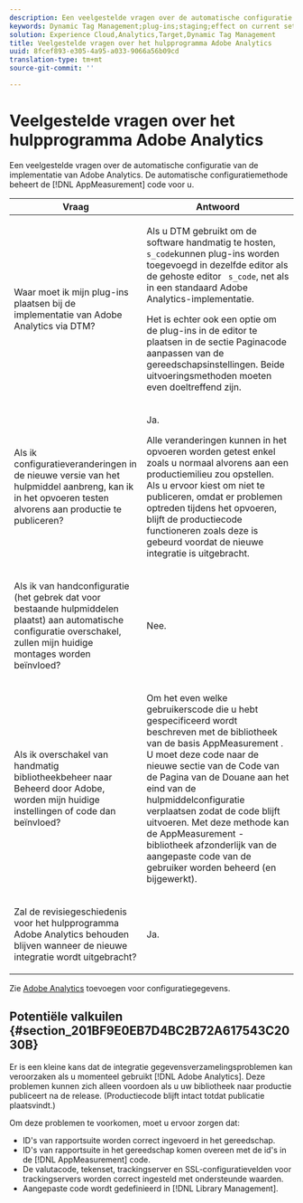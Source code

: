 ```yaml
---
description: Een veelgestelde vragen over de automatische configuratie van de implementatie van Adobe Analytics. De automatische configuratiemethode beheert de code AppMeasurement voor u.
keywords: Dynamic Tag Management;plug-ins;staging;effect on current settings;revision history;potential pitfalls;report suite id;currency code;tracking server;ssl tracking server;custom code;library management
solution: Experience Cloud,Analytics,Target,Dynamic Tag Management
title: Veelgestelde vragen over het hulpprogramma Adobe Analytics
uuid: 8fcef893-e305-4a95-a033-9066a56b09cd
translation-type: tm+mt
source-git-commit: ''

---
```



# Veelgestelde vragen over het hulpprogramma Adobe Analytics

Een veelgestelde vragen over de automatische configuratie van de implementatie van Adobe Analytics. De automatische configuratiemethode beheert de [!DNL AppMeasurement] code voor u.

<table id="table_A50D00E2C47A473B92DA800FB08FE640"> 
 <thead> 
  <tr> 
   <th colname="col1" class="entry"> Vraag </th> 
   <th colname="col2" class="entry"> Antwoord </th> 
  </tr> 
 </thead>
 <tbody> 
  <tr> 
   <td colname="col1"> <p> Waar moet ik mijn plug-ins plaatsen bij de implementatie van Adobe Analytics via DTM? </p> </td> 
   <td colname="col2"> <p> Als u DTM gebruikt om de software handmatig te hosten, <code> s_code</code>kunnen plug-ins worden toegevoegd in dezelfde editor als de gehoste editor <code> s_code</code>, net als in een standaard Adobe Analytics-implementatie. </p> <p>Het is echter ook een optie om de plug-ins in de editor te plaatsen in de sectie Paginacode <span class="term"></span> aanpassen van de gereedschapsinstellingen. Beide uitvoeringsmethoden moeten even doeltreffend zijn. </p> </td> 
  </tr> 
  <tr> 
   <td colname="col1"> <p>Als ik configuratieveranderingen in de nieuwe versie van het hulpmiddel aanbreng, kan ik in het opvoeren testen alvorens aan productie te publiceren? </p> </td> 
   <td colname="col2"> <p>Ja. </p> <p>Alle veranderingen kunnen in het opvoeren worden getest enkel zoals u normaal alvorens aan een productiemilieu zou opstellen. Als u ervoor kiest om niet te publiceren, omdat er problemen optreden tijdens het opvoeren, blijft de productiecode functioneren zoals deze is gebeurd voordat de nieuwe integratie is uitgebracht. </p> </td> 
  </tr> 
  <tr> 
   <td colname="col1"> <p>Als ik van handconfiguratie (het gebrek dat voor bestaande hulpmiddelen plaatst) aan automatische configuratie overschakel, zullen mijn huidige montages worden beïnvloed? </p> </td> 
   <td colname="col2"> <p>Nee. </p> </td> 
  </tr> 
  <tr> 
   <td colname="col1"> <p>Als ik overschakel van handmatig bibliotheekbeheer naar Beheerd door Adobe, worden mijn huidige instellingen of code dan beïnvloed? </p> </td> 
   <td colname="col2"> <p>Om het even welke gebruikerscode die u hebt gespecificeerd wordt beschreven met de bibliotheek van de basis <span class="keyword"> AppMeasurement</span> . U moet deze code naar de nieuwe sectie van de Code <span class="wintitle"></span> van de Pagina van de Douane aan het eind van de hulpmiddelconfiguratie verplaatsen zodat de code blijft uitvoeren. Met deze methode kan de <span class="keyword"> AppMeasurement</span> -bibliotheek afzonderlijk van de aangepaste code van de gebruiker worden beheerd (en bijgewerkt). </p> </td> 
  </tr> 
  <tr> 
   <td colname="col1"> <p>Zal de revisiegeschiedenis voor het <span class="keyword"> hulpprogramma Adobe Analytics</span> behouden blijven wanneer de nieuwe integratie wordt uitgebracht? </p> </td> 
   <td colname="col2"> <p>Ja. </p> </td> 
  </tr> 
 </tbody> 
</table>

Zie [Adobe Analytics](/help/implement/other/dtm/c-aa-tool/analytics-dtm.md) toevoegen voor configuratiegegevens.

## Potentiële valkuilen {#section_201BF9E0EB7D4BC2B72A617543C2030B}

Er is een kleine kans dat de integratie gegevensverzamelingsproblemen kan veroorzaken als u momenteel gebruikt [!DNL Adobe Analytics]. Deze problemen kunnen zich alleen voordoen als u uw bibliotheek naar productie publiceert na de release. (Productiecode blijft intact totdat publicatie plaatsvindt.)

Om deze problemen te voorkomen, moet u ervoor zorgen dat:

* ID&#39;s van rapportsuite worden correct ingevoerd in het gereedschap.
* ID&#39;s van rapportsuite in het gereedschap komen overeen met de id&#39;s in de [!DNL AppMeasurement] code.
* De valutacode, tekenset, trackingserver en SSL-configuratievelden voor trackingservers worden correct ingesteld met ondersteunde waarden.
* Aangepaste code wordt gedefinieerd in [!DNL Library Management].

